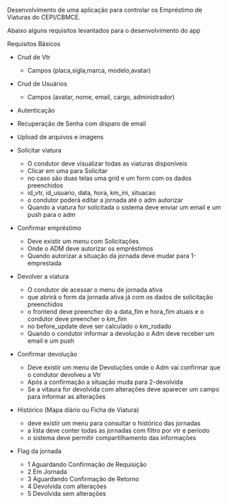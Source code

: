 Desenvolvimento de uma aplicação para controlar os Empréstimo de Viaturas do 
CEPI/CBMCE. 

Abaixo alguns requisitos levantados para o desenvolvimento do app


Requisitos Básicos



- Crud de Vtr
  - Campos (placa,sigla,marca, modelo,avatar)
- Crud de Usuários
  - Campos (avatar, nome, email, cargo, administrador)
- Autenticação
- Recuperação de Senha com disparo de email
- Upload de arquivos e imagens

- Solicitar viatura
  - O condutor deve visualizar todas as viaturas disponíveis
  - Clicar em uma para Solicitar
  - no caso são duas telas uma grid e um form com os dados preenchidos
  - id_vtr, id_usuario, data, hora, km_ini, situacao
  - o condutor poderá editar a jornada até o adm autorizar
  - Quando a viatura for solicitada o sistema deve enviar um email e um push
    para o adm

- Confirmar empréstimo
  - Deve existir um menu com Solicitações
  - Onde o ADM deve autorizar os empréstimos
  - Quando autorizar a situação da jornada deve mudar para 1-emprestada

- Devolver a viatura
  - O condutor de acessar o menu de jornada ativa
  - que abrirá o form da jornada ativa já com os dados de solicitação preenchidos
  - o frontend deve preencher do a data_fim e hora_fim atuais e o condutor deve
    preencher o km_fim
  - no before_update deve ser calculado o km_rodado
  - Quando o condutor informar a devolução o Adm deve receber um email e um push

- Confirmar devolução
  - Deve existir um menu de Devoluções onde o Adm vai confirmar que o condutor
  devolveu a Vtr
  - Após a confirmação a situação muda para 2-devolvida
  - Se a vitaura for devolvida com alterações deve aparecer um campo para
    informar as alterações


- Histórico (Mapa diário ou Ficha de Viatura)
  - deve existir um menu para consultar o histórico das jornadas
  - a lista deve conter todas as jornadas com filtro por vtr e período
  - o sistema deve permitir compartilhamento das informações

- Flag da jornada
  - 1 Aguardando Confirmação de Requisição
  - 2 Em Jornada
  - 3 Aguardando Confirmação de Retorno
  - 4 Devolvida com alterações
  - 5 Devolvida sem alterações


